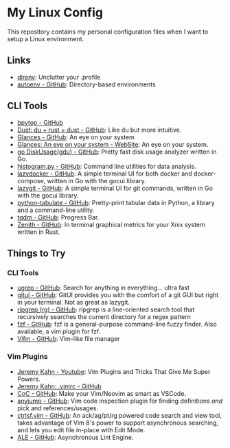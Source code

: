 # My Linux Config

This repository contains my personal configuration files when I want to setup a Linux environment.

## Links

* [direnv](https://direnv.net/): Unclutter your .profile
* [autoenv - GitHub](https://github.com/kennethreitz/autoenv): Directory-based environments



## CLI Tools

* [bpytop - GitHub](https://github.com/aristocratos/bpytop)
* [Dust: du + rust = dust - GitHub](https://github.com/bootandy/dust): Like du but more intuitive.
* [Glances - GitHub](https://github.com/nicolargo/glances): An eye on your system
* [Glances: An eye on your system - WebSite](https://nicolargo.github.io/glances/): An eye on your system.
* [go DiskUsage(gdu) - GitHub](https://github.com/dundee/gdu): Pretty fast disk usage analyzer written in Go.
* [histogram.py - GitHub](https://github.com/bitly/data_hacks): Command line utilities for data analysis.
* [lazydocker - GitHub](https://github.com/jesseduffield/lazydocker): A simple terminal UI for both docker and docker-compose, written in Go with the gocui library.
* [lazygit - GitHub](https://github.com/jesseduffield/lazygit): A simple terminal UI for git commands, written in Go with the gocui library.
* [python-tabulate - GitHub](https://github.com/astanin/python-tabulate): Pretty-print tabular data in Python, a library and a command-line utility.
* [tqdm - GitHub](https://github.com/tqdm/tqdm): Progress Bar.
* [Zenith - GitHub](https://github.com/bvaisvil/zenith): In terminal graphical metrics for your Xnix system written in Rust.



## Things to Try

### CLI Tools

* [ugrep - GitHub](https://github.com/Genivia/ugrep): Search for anything in everything... ultra fast
* [gitui - GitHub](https://github.com/extrawurst/gitui): GitUI provides you with the comfort of a git GUI but right in your terminal.  Not as great as lazygit.
* [ripgrep (rg) - GitHub](https://github.com/BurntSushi/ripgrep): ripgrep is a line-oriented search tool that recursively searches the current directory for a regex pattern
* [fzf - GitHub](https://github.com/junegunn/fzf.git): fzf is a general-purpose command-line fuzzy finder.  Also available, a vim plugin for fzf.
* [Vifm - GitHub](https://github.com/vifm/vifm): Vim-like file manager


### Vim Plugins

* [Jeremy Kahn - Youtube](https://www.youtube.com/watch?v=x8uleL9j5lY): Vim Plugins and Tricks That Give Me Super Powers.
* [Jeremy Kahn: .vimrc - GitHub](https://github.com/jeremyckahn/dotfiles/blob/master/.vimrc)
* [CoC - GitHub](https://github.com/neoclide/coc.nvim): Make your Vim/Neovim as smart as VSCode.
* [anyjump - GitHub](https://github.com/pechorin/any-jump.vim): Vim code inspection plugin for finding definitions _and_ pick and references/usages.
* [ctrlsf.vim - GitHub](https://github.com/dyng/ctrlsf.vim): An ack/ag/pt/rg powered code search and view tool, takes advantage of Vim 8's power to support asynchronous searching, and lets you edit file in-place with Edit Mode.
* [ALE - GitHub](https://github.com/dense-analysis/ale): Asynchronous Lint Engine.
